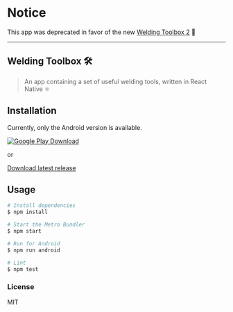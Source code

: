 # Notice

This app was deprecated in favor of the new [Welding Toolbox 2](https://github.com/xxczaki/welding-toolbox-2/) :unicorn:

---

## Welding Toolbox 🛠️

> An app containing a set of useful welding tools, written in React Native ⚛️

## Installation

Currently, only the Android version is available.

[![Google Play Download][google-play-badge]][google-play-download]

or

[Download latest release](https://github.com/xxczaki/welding-toolbox/releases/latest)

## Usage

```bash
# Install dependencies
$ npm install

# Start the Metro Bundler
$ npm start

# Run for Android
$ npm run android

# Lint
$ npm test
```

### License

MIT

[google-play-badge]: https://play.google.com/intl/en_us/badges/images/badge_new.png
[google-play-download]: https://play.google.com/store/apps/details?id=com.kepinski.weldingtoolbox

